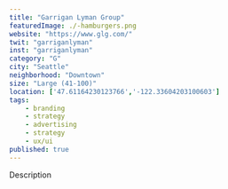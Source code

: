 ```yaml
---
title: "Garrigan Lyman Group"
featuredImage: ./-hamburgers.png
website: "https://www.glg.com/"
twit: "garriganlyman"
inst: "garriganlyman"
category: "G"
city: "Seattle"
neighborhood: "Downtown"
size: "Large (41-100)"
location: ['47.61164230123766','-122.33604203100603']
tags:
    - branding
    - strategy
    - advertising
    - strategy
    - ux/ui
published: true
---
```


Description
